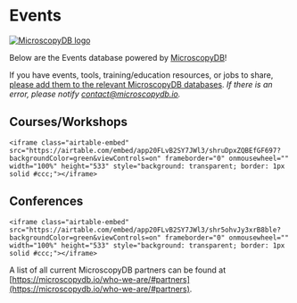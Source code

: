 # Events
[![MicroscopyDB logo](../images/microsocpyDB_logo-black.png)](https://microscopydb.io)

Below are the Events database powered by [MicroscopyDB](https://microscopydb.io)! 

If you have events, tools, training/education resources, or jobs to share, [please add them to the relevant MicroscopyDB databases](https://microscopydb.io/#add). *If there is an error, please notify [contact@microscopydb.io](mailto:contact@microscopydb.io).*

## Courses/Workshops
````{div} full-width
<iframe class="airtable-embed" src="https://airtable.com/embed/app20FLvB2SY7JWl3/shruDpxZQBEfGF697?backgroundColor=green&viewControls=on" frameborder="0" onmousewheel="" width="100%" height="533" style="background: transparent; border: 1px solid #ccc;"></iframe>
````
## Conferences
````{div} full-width
<iframe class="airtable-embed" src="https://airtable.com/embed/app20FLvB2SY7JWl3/shr5ohvJy3xrB8ble?backgroundColor=green&viewControls=on" frameborder="0" onmousewheel="" width="100%" height="533" style="background: transparent; border: 1px solid #ccc;"></iframe>
````

A list of all current MicroscopyDB partners can be found at [https://microscopydb.io/who-we-are/#partners](https://microscopydb.io/who-we-are/#partners).
